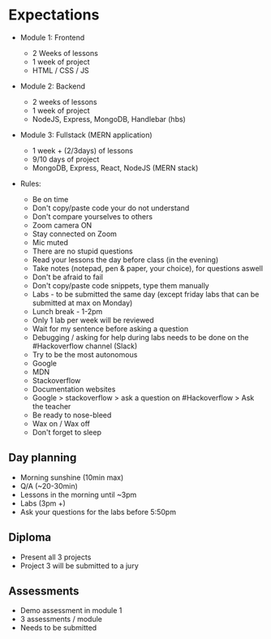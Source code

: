 # Expectations

- Module 1: Frontend

  - 2 Weeks of lessons
  - 1 week of project
  - HTML / CSS / JS

- Module 2: Backend

  - 2 weeks of lessons
  - 1 week of project
  - NodeJS, Express, MongoDB, Handlebar (hbs)

- Module 3: Fullstack (MERN application)

  - 1 week + (2/3days) of lessons
  - 9/10 days of project
  - MongoDB, Express, React, NodeJS (MERN stack)

- Rules:
  - Be on time
  - Don't copy/paste code your do not understand
  - Don't compare yourselves to others
  - Zoom camera ON
  - Stay connected on Zoom
  - Mic muted
  - There are no stupid questions
  - Read your lessons the day before class (in the evening)
  - Take notes (notepad, pen & paper, your choice), for questions aswell
  - Don't be afraid to fail
  - Don't copy/paste code snippets, type them manually
  - Labs - to be submitted the same day (except friday labs that can be submitted at max on Monday)
  - Lunch break - 1-2pm
  - Only 1 lab per week will be reviewed
  - Wait for my sentence before asking a question
  - Debugging / asking for help during labs needs to be done on the #Hackoverflow channel (Slack)
  - Try to be the most autonomous
  - Google
  - MDN
  - Stackoverflow
  - Documentation websites
  - Google > stackoverflow > ask a question on #Hackoverflow > Ask the teacher
  - Be ready to nose-bleed
  - Wax on / Wax off 
  - Don't forget to sleep

## Day planning

- Morning sunshine (10min max)
- Q/A (~20-30min)
- Lessons in the morning until ~3pm
- Labs (3pm +)
- Ask your questions for the labs before 5:50pm

## Diploma

- Present all 3 projects
- Project 3 will be submitted to a jury

## Assessments

- Demo assessment in module 1
- 3 assessments / module
- Needs to be submitted
